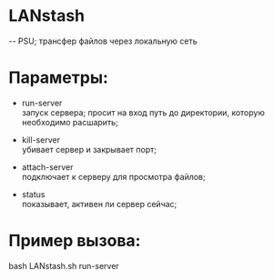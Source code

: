 # LANstash
-- PSU; трансфер файлов через локальную сеть

# Параметры:

- run-server  
запуск сервера;
просит на вход путь до директории, которую необходимо расшарить;

- kill-server  
убивает сервер и закрывает порт;

- attach-server  
подключает к серверу для просмотра файлов;

- status  
показывает, активен ли сервер сейчас;

# Пример вызова:

bash LANstash.sh run-server
